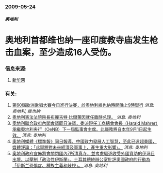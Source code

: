 ### [2009-05-24](/news/2009/05/24/index.md)

##### 奥地利
# 奥地利首都维也纳一座印度教寺庙发生枪击血案，至少造成16人受伤。




### 信息来源:

1. [新华网](http://news.xinhuanet.com/world/2009-05/25/content_11428658.htm)

### 有关:

1. [第60屆歐洲歌唱大賽今日進行決賽，於奧地利維也納時間晚上9時舉行](/news/2015/05/23/第60屆歐洲歌唱大賽今日進行決賽-於奧地利維也納時間晚上9時舉行.md) _消息: 奥地利, 維也納_
2. [奥地利憲法法院院長布麗吉特·比爾萊因就任臨時总理。 ](/news/2019/06/3/奥地利憲法法院院長布麗吉特-比爾萊因就任臨時总理.md) _消息: 奥地利_
3. [奧地利聯合政府內閣會議同日決議，委派現任工商總會會長（Harald Mahrer）承繼奧地利央行（OeNB）下一屆監事會主席。此職務將自本年9月1日起生效。](/news/2018/08/22/奧地利聯合政府內閣會議同日決議-委派現任工商總會會長-Harald-Mahrer-承繼奧地利央行-OeNB-下一屆監事會.md) _消息: 奥地利_
4. [奧地利媒體《標準報》同日報導，中國致力發展人工智慧，至此已遠超美國，媒體評論：「此舉將對未來經濟及軍事上，產生重大影響」。](/news/2018/08/22/奧地利媒體-標準報-同日報導-中國致力發展人工智慧-至此已遠超美國-媒體評論-此舉將對未來經濟及軍事上-產生重大影響.md) _消息: 奥地利_
5. [奥地利政府宣佈將會關閉國內7所清真寺，並考慮驅逐收受外國資助的伊玛目出境，以壓制「政治性伊斯蘭」。土耳其總統辦公室批評奧國政府的行動為「伊斯兰恐惧症、種族主義和歧視」。 ](/news/2018/06/8/奥地利政府宣佈將會關閉國內7所清真寺-並考慮驅逐收受外國資助的伊玛目出境-以壓制-政治性伊斯蘭-土耳其總統辦公室批評奧.md) _消息: 奥地利_
